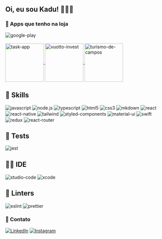 ## Oi, eu sou Kadu! 👨🏻‍💻

### 🛒 Apps que tenho na loja 
<div style="displat: inline_block">
  <img  align='center' alt='google-play' src='https://img.shields.io/badge/Google_Play-414141?style=for-the-badge&logo=google-play&logoColor=white'/>
  </br>
  </br>
  <a href="https://play.google.com/store/apps/details?id=com.kaduvuottotaskapp">
    <img  align='center' alt='task-app' height="120" width="120" src='https://play-lh.googleusercontent.com/oRrogWs-oaSohPwaJppQSiqZllx-QtFSMxW26tiuNbKzkASkM9oFBk8PQ5BppI0DOH4=w480-h960-rw'/>
  </a>
  <a href="https://play.google.com/store/apps/details?id=com.vinvest">
    <img  align='center' alt='vuotto-invest' height="120" width="120" src='https://play-lh.googleusercontent.com/dcEHYQsD-aL8MP22Ca5xHuedGY__BQ1geW0NzBN2qWe6Fw9pAWB9LoXTRT5Mg5SCPA=w480-h960-rw'/>
  </a>
  <a href="https://play.google.com/store/apps/details?id=com.kaduvuotto.ctourism">
    <img  align='center' alt='turismo-de-campos' height="120" width="120" src='https://play-lh.googleusercontent.com/IYyy5HrwROfM5gW864_Q4pkE_L63uZYyzqep6YD_bGt6tFAdXv57jlZPC_ea_vjaDHw=w480-h960-rw'/>
  </a>
</div>

## 🚀 Skills
<div style="displat: inline_block">
  <img  align='center' alt='javascript' src='https://img.shields.io/badge/JavaScript-F7DF1E?style=for-the-badge&logo=javascript&logoColor=black'/>
  <img  align='center' alt='node.js' src='https://img.shields.io/badge/Node.js-43853D?style=for-the-badge&logo=node.js&logoColor=white'/>
  <img  align='center' alt='typescript' src='https://img.shields.io/badge/TypeScript-007ACC?style=for-the-badge&logo=typescript&logoColor=white'/>
  <img  align='center' alt='html5' src='https://img.shields.io/badge/HTML5-E34F26?style=for-the-badge&logo=html5&logoColor=white'/>
  <img  align='center' alt='css3' src='https://img.shields.io/badge/CSS3-1572B6?style=for-the-badge&logo=css3&logoColor=white'/>
  <img  align='center' alt='mkdown' src='https://img.shields.io/badge/Markdown-000000?style=for-the-badge&logo=markdown&logoColor=white'/>
  <img  align='center' alt='react' src='https://img.shields.io/badge/React-20232A?style=for-the-badge&logo=react&logoColor=61DAFB'/>
  <img  align='center' alt='react-native' src='https://img.shields.io/badge/React_Native-20232A?style=for-the-badge&logo=react&logoColor=61DAFB'/>
  <img  align='center' alt='tailwind' src='https://img.shields.io/badge/Tailwind_CSS-38B2AC?style=for-the-badge&logo=tailwind-css&logoColor=white'/>
  <img  align='center' alt='styled-components' src='https://img.shields.io/badge/styled--components-DB7093?style=for-the-badge&logo=styled-components&logoColor=white'/>
  <img  align='center' alt='material-ui' src='https://img.shields.io/badge/Material--UI-0081CB?style=for-the-badge&logo=material-ui&logoColor=white'/>
  <img  align='center' alt='swift' src='https://img.shields.io/badge/Swift-FA7343?style=for-the-badge&logo=swift&logoColor=white'/>
  <img  align='center' alt='redux' src='https://img.shields.io/badge/Redux-593D88?style=for-the-badge&logo=redux&logoColor=white'/>
  <img  align='center' alt='react-router' src='https://img.shields.io/badge/React_Router-CA4245?style=for-the-badge&logo=react-router&logoColor=white'/>
</div>

## 🔔 Tests
<div style="displat: inline_block">
  <img  align='center' alt='jest' src='https://img.shields.io/badge/Jest-323330?style=for-the-badge&logo=Jest&logoColor=white'/>
</div>

## 👩‍💻 IDE
<div style="displat: inline_block">
  <img  align='center' alt='studio-code' src='https://img.shields.io/badge/Visual_Studio_Code-0078D4?style=for-the-badge&logo=visual%20studio%20code&logoColor=white'/>
  <img  align='center' alt='xcode' src='https://img.shields.io/badge/Xcode-007ACC?style=for-the-badge&logo=Xcode&logoColor=white'/>
</div>

## 🧐 Linters
<div style="displat: inline_block">
  <img  align='center' alt='eslint' src='https://img.shields.io/badge/eslint-3A33D1?style=for-the-badge&logo=eslint&logoColor=white'/>
  <img  align='center' alt='prettier' src='https://img.shields.io/badge/prettier-1A2C34?style=for-the-badge&logo=prettier&logoColor=F7BA3E'/>
</div>

### 📱 Contato
[![LinkedIn](https://img.shields.io/badge/LinkedIn-0077B5?style=for-the-badge&logo=linkedin&logoColor=white)](https://www.linkedin.com/in/carlos-eduardo-o-v-amorim-753437116/)
[![Instagram](https://img.shields.io/badge/Instagram-E4405F?style=for-the-badge&logo=instagram&logoColor=white)](https://www.instagram.com/kaduvuotto/)
